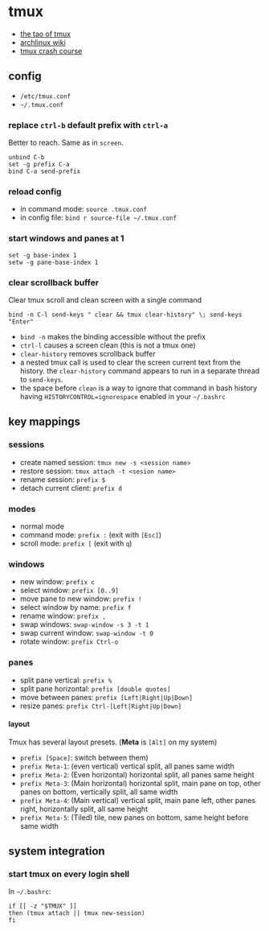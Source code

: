 tmux
====

*   [the tao of tmux](http://tmuxp.readthedocs.org/en/latest/about_tmux.html)
*   [archlinux wiki](https://wiki.archlinux.org/index.php/tmux)
*   [tmux crash course](http://robots.thoughtbot.com/a-tmux-crash-course)

config
------

*   `/etc/tmux.conf`
*   `~/.tmux.conf`

### replace `ctrl-b` default prefix with `ctrl-a`

Better to reach. Same as in `screen`.

```
unbind C-b
set -g prefix C-a
bind C-a send-prefix
```

### reload config

*   in command mode: `source .tmux.conf`
*   in config file: `bind r source-file ~/.tmux.conf`

### start windows and panes at 1

```
set -g base-index 1
setw -g pane-base-index 1
```

### clear scrollback buffer

Clear tmux scroll and clean screen with a single command

```
bind -n C-l send-keys " clear && tmux clear-history" \; send-keys "Enter"
```

*   `bind -n` makes the binding accessible without the prefix
*   `ctrl-l` causes a screen clean (this is not a tmux one)
*   `clear-history` removes scrollback buffer
*   a nested tmux call is used to clear the screen current text from the
    history. the `clear-history` command appears to run in a separate thread
    to `send-keys`.
*   the space before `clean` is a way to ignore that command in bash history
    having `HISTORYCONTROL=ignorespace` enabled in your `~/.bashrc`

key mappings
------------

### sessions

*   create named session: `tmux new -s <session name>`
*   restore session: `tmux attach -t <sesion name>`
*   rename session: `prefix $`
*   detach current client: `prefix d`

### modes

*   normal mode
*   command mode: `prefix :` (exit with `[Esc]`)
*   scroll mode: `prefix [` (exit with `q`)

### windows

*   new window: `prefix c`
*   select window: `prefix [0..9]`
*   move pane to new window: `prefix !`
*   select window by name: `prefix f`
*   rename window: `prefix ,`
*   swap windows: `swap-window -s 3 -t 1`
*   swap current window: `swap-window -t 0`
*   rotate window: `prefix Ctrl-o`

### panes

*   split pane vertical: `prefix %`
*   split pane horizontal: `prefix [double quotes]`
*   move between panes: `prefix [Left|Right|Up|Down]`
*   resize panes: `prefix Ctrl-[Left|Right|Up|Down]`

#### layout

Tmux has several layout presets. (**Meta** is `[Alt]` on my system)

*   `prefix [Space]`: switch between them)
*   `prefix Meta-1`: (even vertical) vertical split, all panes same width
*   `prefix Meta-2`: (Even horizontal) horizontal split, all panes same height
*   `prefix Meta-3`: (Main horizontal) horizontal split, main pane on top,
    other panes on bottom, vertically split, all same width
*   `prefix Meta-4`: (Main vertical) vertical split, main pane left, other
    panes right, horizontally split, all same height
*   `prefix Meta-5`: (Tiled) tile, new panes on bottom, same height before
    same width

system integration
------------------

### start tmux on every login shell

In `~/.bashrc`:

```
if [[ -z "$TMUX" ]]
then (tmux attach || tmux new-session)
fi
```
